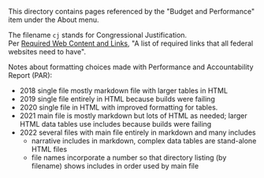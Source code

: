 This directory contains pages referenced by the "Budget and Performance" item under the About menu.

The filename `cj` stands for Congressional Justification. \
Per [Required Web Content and Links](https://digital.gov/resources/required-web-content-and-links/), "A list of required links that all federal websites need to have".

Notes about formatting choices made with Performance and Accountability Report (PAR):
- 2018 single file mostly markdown file with larger tables in HTML
- 2019 single file entirely in HTML because builds were failing
- 2020 single file in HTML with improved formatting for tables.
- 2021 main file is mostly markdown but lots of HTML as needed; larger HTML data tables use includes because builds were failing
- 2022 several files with main file entirely in markdown and many includes
  + narrative includes in markdown, complex data tables are stand-alone HTML files
  + file names incorporate a number so that directory listing (by filename) shows includes in order used by main file
